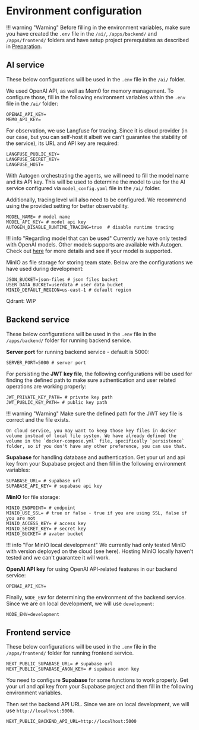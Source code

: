 # Environment configuration
!!! warning "Warning"
    Before filling in the environment variables, make sure you have created the `.env` file in the `/ai/`, `/apps/backend/` and `/apps/frontend/` folders and have setup project prerequisites as described in [Preparation](preparation.md).

## AI service
These below configurations will be used in the `.env` file in the `/ai/` folder.

We used OpenAI API, as well as Mem0 for memory management. To configure those, fill in the following environment variables within the `.env` file in the `/ai/` folder:

```env
OPENAI_API_KEY=
MEM0_API_KEY=
```

For observation, we use Langfuse for tracing. Since it is cloud provider (in our case, but you can self-host it albeit we can't guarantee the stability of the service), its URL and API key are required:
```env
LANGFUSE_PUBLIC_KEY=
LANGFUSE_SECRET_KEY=
LANGFUSE_HOST=
```

With Autogen orchestrating the agents, we will need to fill the model name and its API key. This will be used to determine the model to use for the AI service configured via `model_config.yaml` file in the `/ai/` folder.

Additionally, tracing level will also need to be configured. We recommend using the provided setting for better observability.

```env
MODEL_NAME= # model name
MODEL_API_KEY= # model api key
AUTOGEN_DISABLE_RUNTIME_TRACING=true  # disable runtime tracing
```

!!! info "Regarding model that can be used"
    Currently we have only tested with OpenAI models. Other models supports are available with Autogen. Check out [here](https://microsoft.github.io/autogen/stable//user-guide/agentchat-user-guide/tutorial/models.html) for more details and see if your model is supported.

MinIO as file storage for storing team state. Below are the configurations we have used during development:
```env
JSON_BUCKET=json-files # json files bucket
USER_DATA_BUCKET=userdata # user data bucket
MINIO_DEFAULT_REGION=us-east-1 # default region
```

Qdrant: WIP

## Backend service

These below configurations will be used in the `.env` file in the `/apps/backend/` folder for running backend service.

**Server port** for running backend service - default is 5000:
```env
SERVER_PORT=5000 # server port
```

For persisting the **JWT key file**, the following configurations will be used for finding the defined path to make sure authentication and user related operations are working properly:
```env
JWT_PRIVATE_KEY_PATH= # private key path
JWT_PUBLIC_KEY_PATH= # public key path
```

!!! warning "Warning"
    Make sure the defined path for the JWT key file is correct and the file exists.
    
    On cloud service, you may want to keep those key files in docker volume instead of local file system. We have already defined the volume in the `docker-compose.yml` file, specifically `persistence` folder, so if you don't have any other preference, you can use that.

**Supabase** for handling database and authentication. Get your url and api key from your Supabase project and then fill in the following environment variables:
```env
SUPABASE_URL= # supabase url
SUPABASE_API_KEY= # supabase api key
```

**MinIO** for file storage:
```env
MINIO_ENDPOINT= # endpoint
MINIO_USE_SSL= # true or false - true if you are using SSL, false if you are not
MINIO_ACCESS_KEY= # access key
MINIO_SECRET_KEY= # secret key
MINIO_BUCKET= # avater bucket
```
!!! info "For MinIO local development"
    We currently had only tested MinIO with version deployed on the cloud (see here). Hosting MinIO locally haven't tested and we can't guarantee it will work.

**OpenAI API key** for using OpenAI API-related features in our backend service:

```env
OPENAI_API_KEY=
```

Finally, `NODE_ENV` for determining the environment of the backend service. Since we are on local development, we will use `development`:
```env
NODE_ENV=development
```

## Frontend service
These below configurations will be used in the `.env` file in the `/apps/frontend/` folder for running frontend service.
```env
NEXT_PUBLIC_SUPABASE_URL= # supabase url
NEXT_PUBLIC_SUPABASE_ANON_KEY= # supabase anon key
```

You need to configure **Supabase** for some functions to work properly. Get your url and api key from your Supabase project and then fill in the following environment variables.

Then set the backend API URL. Since we are on local development, we will use `http://localhost:5000`.
```env
NEXT_PUBLIC_BACKEND_API_URL=http://localhost:5000
```